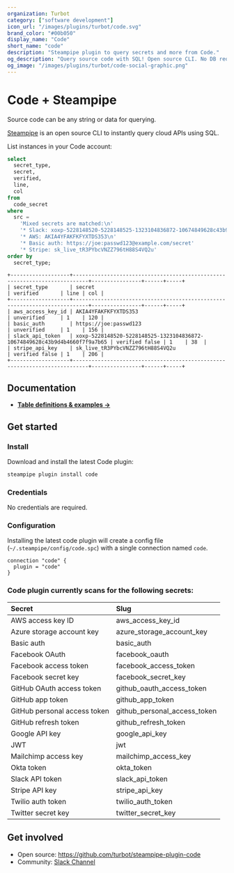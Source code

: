 ```yaml
---
organization: Turbot
category: ["software development"]
icon_url: "/images/plugins/turbot/code.svg"
brand_color: "#00b050"
display_name: "Code"
short_name: "code"
description: "Steampipe plugin to query secrets and more from Code."
og_description: "Query source code with SQL! Open source CLI. No DB required."
og_image: "/images/plugins/turbot/code-social-graphic.png"
---
```


# Code + Steampipe

Source code can be any string or data for querying.

[Steampipe](https://steampipe.io) is an open source CLI to instantly query cloud APIs using SQL.

List instances in your Code account:

```sql
select
  secret_type,
  secret,
  verified,
  line,
  col
from
  code_secret
where
  src =
    'Mixed secrets are matched:\n'
    '* Slack: xoxp-5228148520-5228148525-1323104836872-10674849628c43b9d4b4660f7f9a7b65\n'
    '* AWS: AKIA4YFAKFKFYXTDS353\n'
    '* Basic auth: https://joe:passwd123@example.com/secret'
    '* Stripe: sk_live_tR3PYbcVNZZ796tH88S4VQ2u'
order by
  secret_type;
```

```
+-------------------+---------------------------------------------------------------------------+----------------+------+-----+
| secret_type       | secret                                                                    | verified       | line | col |
+-------------------+---------------------------------------------------------------------------+----------------+------+-----+
| aws_access_key_id | AKIA4YFAKFKFYXTDS353                                                      | unverified     | 1    | 120 |
| basic_auth        | https://joe:passwd123                                                     | unverified     | 1    | 156 |
| slack_api_token   | xoxp-5228148520-5228148525-1323104836872-10674849628c43b9d4b4660f7f9a7b65 | verified false | 1    | 38  |
| stripe_api_key    | sk_live_tR3PYbcVNZZ796tH88S4VQ2u                                          | verified false | 1    | 206 |
+-------------------+---------------------------------------------------------------------------+----------------+------+-----+
```

## Documentation

- **[Table definitions & examples →](/plugins/turbot/code/tables)**

## Get started

### Install

Download and install the latest Code plugin:

```bash
steampipe plugin install code
```

### Credentials

No credentials are required.

### Configuration

Installing the latest code plugin will create a config file (`~/.steampipe/config/code.spc`) with a single connection named `code`.

```hcl
connection "code" {
  plugin = "code"
}
```

### Code plugin currently scans for the following secrets:

| Secret                       | Slug                         |
| :--------------------------- | :--------------------------- |
| AWS access key ID            | aws_access_key_id            |
| Azure storage account key    | azure_storage_account_key    |
| Basic auth                   | basic_auth                   |
| Facebook OAuth               | facebook_oauth               |
| Facebook access token        | facebook_access_token        |
| Facebook secret key          | facebook_secret_key          |
| GitHub OAuth access token    | github_oauth_access_token    |
| GitHub app token             | github_app_token             |
| GitHub personal access token | github_personal_access_token |
| GitHub refresh token         | github_refresh_token         |
| Google API key               | google_api_key               |
| JWT                          | jwt                          |
| Mailchimp access key         | mailchimp_access_key         |
| Okta token                   | okta_token                   |
| Slack API token              | slack_api_token              |
| Stripe API key               | stripe_api_key               |
| Twilio auth token            | twilio_auth_token            |
| Twitter secret key           | twitter_secret_key           |

## Get involved

- Open source: https://github.com/turbot/steampipe-plugin-code
- Community: [Slack Channel](https://join.slack.com/t/steampipe/shared_invite/zt-oij778tv-lYyRTWOTMQYBVAbtPSWs3g)
